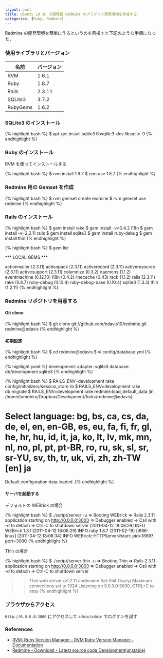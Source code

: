 ```yaml
---
layout: post
title: Ubuntu 10.10 で開発版 Redmine のプラグイン開発環境を作成する
categories: [Ruby, Redmine]
---
```


Redmine の開発環境を簡単に作るというのを目指すと下記のような手順になった．


### 使用ライブラリとバージョン

名前     | バージョン
-------- | ----------
RVM      | 1.6.1 
Ruby     | 1.8.7
Rails    | 2.3.11 
SQLite3  | 3.7.2
RubyGems | 1.6.2


### SQLite3 のインストール

{% highlight bash %}
$ apt-get install sqlite3 libsqlite3-dev libsqlite-0
{% endhighlight %}


### Ruby のインストール

RVM を使ってインストールする

{% highlight bash %}
$ rvm install 1.8.7
$ rvm use 1.8.7
{% endhighlight %}


### Redmine 用の Gemset を作成

{% highlight bash %}
$ rvm gemset create redmine
$ rvm gemset use redmine
{% endhighlight %}


### Rails のインストール

{% highlight bash %}
$ gem install rake
$ gem install -v=0.4.2 i18n
$ gem install -v=2.3.11 rails
$ gem install sqlite3
$ gem install ruby-debug
$ gem install thin
{% endhighlight %}

{% highlight bash %}
$ gem list

*** LOCAL GEMS ***

actionmailer (2.3.11)
actionpack (2.3.11)
activerecord (2.3.11)
activeresource (2.3.11)
activesupport (2.3.11)
columnize (0.3.2)
daemons (1.1.2)
eventmachine (0.12.10)
i18n (0.4.2)
linecache (0.43)
rack (1.1.2)
rails (2.3.11)
rake (0.8.7)
ruby-debug (0.10.4)
ruby-debug-base (0.10.4)
sqlite3 (1.3.3)
thin (1.2.11)
{% endhighlight %}


### Redmine リポジトリを用意する

#### Git clone

{% highlight bash %}
$ git clone git://github.com/edavis10/redmine.git redmine@edavis
{% endhighlight %}


#### 初期設定

{% highlight bash %}
$ cd redmine@edavis
$ vi config/database.yml
{% endhighlight %}

{% highlight yaml %}
development:
  adapter: sqlite3
  database: db/development.sqlite3
{% endhighlight %}

{% highlight bash %}
$ RAILS_ENV=development rake config/initializers/session_store.rb
$ RAILS_ENV=development rake db:migrate
$ RAILS_ENV=development rake redmine:load_default_data
(in /home/tomohiro/Dropbox/Development/forks/redmine@edavis)

Select language: bg, bs, ca, cs, da, de, el, en, en-GB, es, eu, fa, fi, fr, gl, he, hr, hu, id, 
it, ja, ko, lt, lv, mk, mn, nl, no, pl, pt, pt-BR, ro, ru, sk, sl, sr, sr-YU, sv, th, tr, uk, 
vi, zh, zh-TW [en] ja
====================================
Default configuration data loaded.
{% endhighlight %}


#### サーバを起動する

デフォルトの WEBrick の場合

{% highlight bash %}
$ ./script/server -u
=> Booting WEBrick
=> Rails 2.3.11 application starting on http://0.0.0.0:3000
=> Debugger enabled
=> Call with -d to detach
=> Ctrl-C to shutdown server
[2011-04-12 18:08:29] INFO  WEBrick 1.3.1
[2011-04-12 18:08:29] INFO  ruby 1.8.7 (2011-02-18) [i686-linux]
[2011-04-12 18:08:34] INFO  WEBrick::HTTPServer#start: pid=18697 port=3000
{% endhighlight %}

Thin の場合

{% highlight bash %}
$ ./script/server thin -u
=> Booting Thin
=> Rails 2.3.11 application starting on http://0.0.0.0:3000
=> Debugger enabled
=> Call with -d to detach
=> Ctrl-C to shutdown server
>> Thin web server (v1.2.11 codename Bat-Shit Crazy)
>> Maximum connections set to 1024
>> Listening on 0.0.0.0:3000, CTRL+C to stop
{% endhighlight %}

### ブラウザからアクセス

`http://0.0.0.0:3000` にアクセスして `admin/admin` でログオンを試す


### References

- [RVM: Ruby Version Manager - RVM Ruby Version Manager - Documentation](https://rvm.beginrescueend.com/)
- [Redmine - Download - Latest source code Development(unstable)](http://www.redmine.org/projects/redmine/wiki/Download#Development-unstable)
